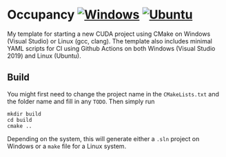 # Occupancy [![Windows](https://github.com/Ahdhn/Occupancy/actions/workflows/Windows.yml/badge.svg)](https://github.com/Ahdhn/Occupancy/actions/workflows/Windows.yml) [![Ubuntu](https://github.com/Ahdhn/Occupancy/actions/workflows/Ubuntu.yml/badge.svg)](https://github.com/Ahdhn/Occupancy/actions/workflows/Ubuntu.yml)
My template for starting a new CUDA project using CMake on Windows (Visual Studio) or Linux (gcc, clang). The template also includes minimal YAML scripts for CI using Github Actions on both Windows (Visual Studio 2019) and Linux (Ubuntu). 


## Build 
You might first need to change the project name in the `CMakeLists.txt` and the folder name and fill in any `TODO`. Then simply run 

```
mkdir build
cd build 
cmake ..
```

Depending on the system, this will generate either a `.sln` project on Windows or a `make` file for a Linux system. 
